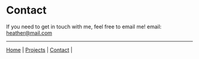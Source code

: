 # Contact
 

If you need to get in touch with me, feel free to email me!
email: heather@mail.com

----
[Home](/markdown-portfolio/) |
[Projects](projects.markdown) |
[Contact](contact.markdown) |

